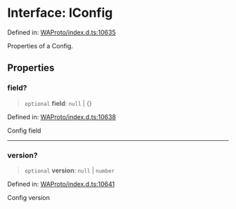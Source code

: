 # Interface: IConfig

Defined in: [WAProto/index.d.ts:10635](https://github.com/Fokusdotid/bail/blob/8b525f9ebcc20cb9acd0f880b6ad58976e38b117/WAProto/index.d.ts#L10635)

Properties of a Config.

## Properties

### field?

> `optional` **field**: `null` \| \{\}

Defined in: [WAProto/index.d.ts:10638](https://github.com/Fokusdotid/bail/blob/8b525f9ebcc20cb9acd0f880b6ad58976e38b117/WAProto/index.d.ts#L10638)

Config field

***

### version?

> `optional` **version**: `null` \| `number`

Defined in: [WAProto/index.d.ts:10641](https://github.com/Fokusdotid/bail/blob/8b525f9ebcc20cb9acd0f880b6ad58976e38b117/WAProto/index.d.ts#L10641)

Config version
